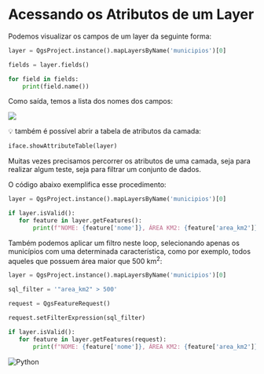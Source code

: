 # Acessando os Atributos de um Layer

Podemos visualizar os campos de um layer da seguinte forma:

```python
layer = QgsProject.instance().mapLayersByName('municipios')[0]

fields = layer.fields()

for field in fields:
    print(field.name())
````

Como saída, temos a lista dos nomes dos campos:

![](.pastes/2020-02-06-08-45-30.png)

💡 também é possível abrir a tabela de atributos da camada:

```python
iface.showAttributeTable(layer)
```

Muitas vezes precisamos percorrer os atributos de uma camada, seja para realizar algum teste, seja para filtrar um conjunto de dados.

O código abaixo exemplifica esse procedimento:

```python
layer = QgsProject.instance().mapLayersByName('municipios')[0]

if layer.isValid():
   for feature in layer.getFeatures():
       print(f"NOME: {feature['nome']}, ÁREA KM2: {feature['area_km2']}")
```

Também podemos aplicar um filtro neste loop, selecionando apenas os municípios com uma determinada característica, como por exemplo, todos aqueles que possuem área maior que 500 km<sup>2</sup>:

```python
layer = QgsProject.instance().mapLayersByName('municipios')[0]

sql_filter = '"area_km2" > 500'

request = QgsFeatureRequest() 

request.setFilterExpression(sql_filter)

if layer.isValid():
   for feature in layer.getFeatures(request):
       print(f"NOME: {feature['nome']}, ÁREA KM2: {feature['area_km2']}")
```





![Python](/Users/marcello/code/curso_pyqgis/2020-02-14_07-19-36.png)